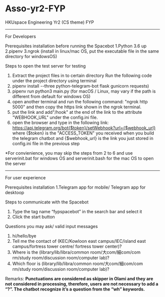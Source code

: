 # Asso-yr2-FYP
HKUspace Engineering Yr2 (CS theme) FYP

----------------------------------------------------------------------

For Developers

Prerequisites installation before running the Spacebot
1.Python 3.6 up
2.pipenv
3.ngrok (install in linux/mac OS, put the executable file in the same directory for windowsOS)


Steps to open the test server for testing
1. Extract the project files in to certain directory
Run the following code under the project directory using terminal
2. pipenv install --three python-telegram-bot flask gunicorn requests)
3. pipenv run python3 main.py (for macOS / Linux, may vary if the path is different from default for windows OS)
4. open another terminal and run the following command: "ngrok http 5000" and then
copy the https link shown in the ngrok terminal.
5. put the link and add"/hook" at the end of the link to the attribute "WEBHOOK_URL" under the config.ini file.
6. open the browser and type in the following link:
https://api.telegram.org/bot{$token}/setWebhook?url={$webhook_url}
where {$token} is the "ACCESS_TOKEN" you received when you build the telegram chatbot and {$webhook_url} is the link you just stored in config.ini file in the previous step

*For convienience, you may skip the steps from 2 to 6 and use serverinit.bat for windows OS and serverinit.bash for the mac OS to open the server

----------------------------------------------------------------------

For user experience

Prerequisites installation
1.Telegram app for mobile/ Telegram app for desktoop


Steps to communicate with the Spacebot
1. Type the tag name “fypspacebot” in the search bar and select it
2. Click the start button

Questions you may ask/ valid input messages
1. hi/hello/bye     
2. Tell me the contact of (KEC/Kowloon east campus/IEC/island east campus/fortress tower centre/ fortress tower center)?
3. Where is the (library/lib/libra/common room/大com/細com/com rm/study room/discussion room/computer lab)?
4. Which floor is (library/lib/libra/common room/大com/細com/com rm/study room/discussion room/computer lab)?

Remarks:
**Punctuations are considered as skipper in Olami and they are not considered in processing, therefore, users are not necessary to add a “?”. The chatbot recognize it’s a question from the “wh” keywords.**